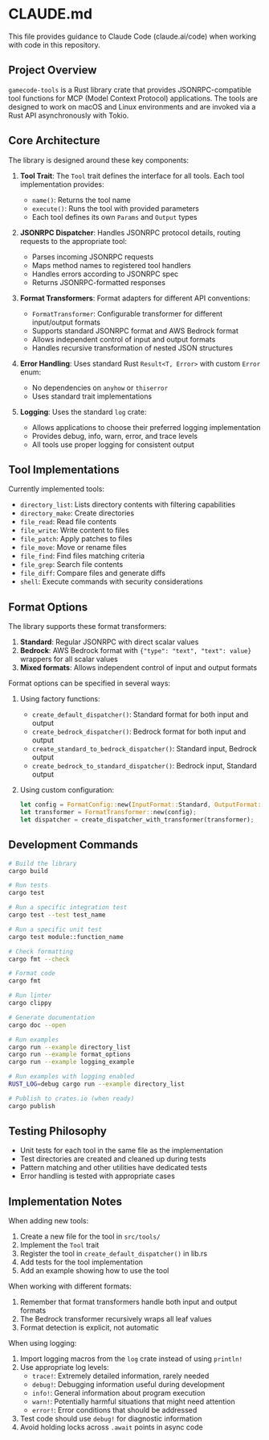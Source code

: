 # CLAUDE.md

This file provides guidance to Claude Code (claude.ai/code) when working with code in this repository.

## Project Overview

`gamecode-tools` is a Rust library crate that provides JSONRPC-compatible tool functions for MCP (Model Context Protocol) applications. The tools are designed to work on macOS and Linux environments and are invoked via a Rust API asynchronously with Tokio.

## Core Architecture

The library is designed around these key components:

1. **Tool Trait**: The `Tool` trait defines the interface for all tools. Each tool implementation provides:
   - `name()`: Returns the tool name
   - `execute()`: Runs the tool with provided parameters
   - Each tool defines its own `Params` and `Output` types

2. **JSONRPC Dispatcher**: Handles JSONRPC protocol details, routing requests to the appropriate tool:
   - Parses incoming JSONRPC requests
   - Maps method names to registered tool handlers
   - Handles errors according to JSONRPC spec
   - Returns JSONRPC-formatted responses

3. **Format Transformers**: Format adapters for different API conventions:
   - `FormatTransformer`: Configurable transformer for different input/output formats
   - Supports standard JSONRPC format and AWS Bedrock format
   - Allows independent control of input and output formats
   - Handles recursive transformation of nested JSON structures

4. **Error Handling**: Uses standard Rust `Result<T, Error>` with custom `Error` enum:
   - No dependencies on `anyhow` or `thiserror`
   - Uses standard trait implementations

5. **Logging**: Uses the standard `log` crate:
   - Allows applications to choose their preferred logging implementation
   - Provides debug, info, warn, error, and trace levels
   - All tools use proper logging for consistent output

## Tool Implementations

Currently implemented tools:
- `directory_list`: Lists directory contents with filtering capabilities
- `directory_make`: Create directories
- `file_read`: Read file contents
- `file_write`: Write content to files
- `file_patch`: Apply patches to files
- `file_move`: Move or rename files
- `file_find`: Find files matching criteria
- `file_grep`: Search file contents
- `file_diff`: Compare files and generate diffs
- `shell`: Execute commands with security considerations

## Format Options

The library supports these format transformers:

1. **Standard**: Regular JSONRPC with direct scalar values
2. **Bedrock**: AWS Bedrock format with `{"type": "text", "text": value}` wrappers for all scalar values
3. **Mixed formats**: Allows independent control of input and output formats

Format options can be specified in several ways:

1. Using factory functions:
   - `create_default_dispatcher()`: Standard format for both input and output
   - `create_bedrock_dispatcher()`: Bedrock format for both input and output
   - `create_standard_to_bedrock_dispatcher()`: Standard input, Bedrock output
   - `create_bedrock_to_standard_dispatcher()`: Bedrock input, Standard output

2. Using custom configuration:
   ```rust
   let config = FormatConfig::new(InputFormat::Standard, OutputFormat::Bedrock);
   let transformer = FormatTransformer::new(config);
   let dispatcher = create_dispatcher_with_transformer(transformer);
   ```

## Development Commands

```bash
# Build the library
cargo build

# Run tests
cargo test

# Run a specific integration test
cargo test --test test_name

# Run a specific unit test
cargo test module::function_name

# Check formatting
cargo fmt --check

# Format code
cargo fmt

# Run linter
cargo clippy

# Generate documentation
cargo doc --open

# Run examples
cargo run --example directory_list
cargo run --example format_options
cargo run --example logging_example

# Run examples with logging enabled
RUST_LOG=debug cargo run --example directory_list

# Publish to crates.io (when ready)
cargo publish
```

## Testing Philosophy

- Unit tests for each tool in the same file as the implementation
- Test directories are created and cleaned up during tests
- Pattern matching and other utilities have dedicated tests
- Error handling is tested with appropriate cases

## Implementation Notes

When adding new tools:

1. Create a new file for the tool in `src/tools/`
2. Implement the `Tool` trait
3. Register the tool in `create_default_dispatcher()` in lib.rs
4. Add tests for the tool implementation
5. Add an example showing how to use the tool

When working with different formats:
1. Remember that format transformers handle both input and output formats
2. The Bedrock transformer recursively wraps all leaf values
3. Format detection is explicit, not automatic

When using logging:
1. Import logging macros from the `log` crate instead of using `println!`
2. Use appropriate log levels:
   - `trace!`: Extremely detailed information, rarely needed
   - `debug!`: Debugging information useful during development
   - `info!`: General information about program execution
   - `warn!`: Potentially harmful situations that might need attention
   - `error!`: Error conditions that should be addressed
3. Test code should use `debug!` for diagnostic information
4. Avoid holding locks across `.await` points in async code